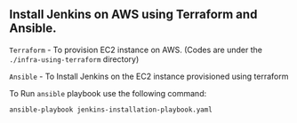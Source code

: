 ## Install Jenkins on AWS using Terraform and Ansible.

`Terraform` - To provision EC2 instance on AWS. (Codes are under the `./infra-using-terraform` directory)

`Ansible` - To Install Jenkins on the EC2 instance provisioned using terraform

 To Run `ansible` playbook use the following command:
 
 `
 ansible-playbook jenkins-installation-playbook.yaml
 `
 


